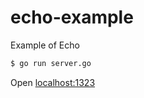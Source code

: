 # echo-example
Example of Echo

```sh
$ go run server.go
```

Open [localhost:1323](http://localhost:1323)
